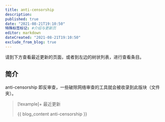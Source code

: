 ```yaml
---
title: anti-censorship
description:
published: true
date: "2021-08-21T19:10:50"
特殊标签标记: #介绍与更新页
editor: markdown
dateCreated: "2021-08-21T19:10:50"
exclude_from_blog: true
---
```


请到下方查看最近更新的页面，或者到左边的树状列表，进行查看条目。

## 简介

anti-censorship 即反审查，一些破除网络审查的工具就会被收录到此版块（文件夹）。

> [!example]+ 最近更新
>
> {{ blog_content anti-censorship }}
